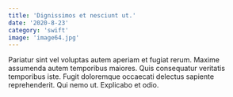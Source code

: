 ```yaml
---
title: 'Dignissimos et nesciunt ut.'
date: '2020-8-23'
category: 'swift'
image: 'image64.jpg'
---
```


Pariatur sint vel voluptas autem aperiam et fugiat rerum. Maxime assumenda autem temporibus maiores. Quis consequatur veritatis temporibus iste. Fugit doloremque occaecati delectus sapiente reprehenderit. Qui nemo ut. Explicabo et odio.
